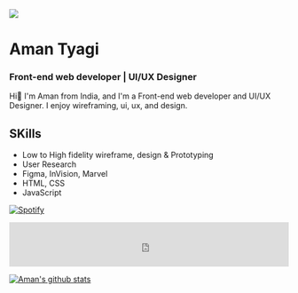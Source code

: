 <img src="https://pbs.twimg.com/profile_banners/815455232192811013/1626892109/600x200">

# Aman Tyagi
### Front-end web developer | UI/UX Designer
Hi👋 I'm Aman from India, and I'm a Front-end web developer and UI/UX Designer. I enjoy wireframing, ui, ux, and design.

## SKills

- Low to High fidelity wireframe, design & Prototyping
- User Research
- Figma, InVision, Marvel
- HTML, CSS
- JavaScript


[![Spotify](https://github-readme-remake.vercel.app/api/spotify)](https://open.spotify.com/playlist/0VZLNEZRlZJG8Ggd04e25U?si=9d2daea1a3494255)

<iframe src="https://open.spotify.com/embed/playlist/0VZLNEZRlZJG8Ggd04e25U" width="100%" height="80" frameBorder="0" allowfullscreen="" allow="autoplay; clipboard-write; encrypted-media; fullscreen; picture-in-picture"></iframe>

<!--
- 🔭 I’m currently working on ...
- 🌱 I’m currently learning ...
- 👯 I’m looking to collaborate on ...
- 🤔 I’m looking for help with ...
- 💬 Ask me about ...
- 📫 How to reach me: ...
- 😄 Pronouns: ...
- ⚡ Fun fact: ...
-->


 
[![Aman's github stats](https://github-readme-stats.vercel.app/api?username=amantyagi994&include_all_commits=true&count_private=true&show_icons=true&line_height=20&title_color=FFFFFF&icon_color=FFFFFF&text_color=FFFFFF&bg_color=0D1117)](https://github.com/anuraghazra/github-readme-stats)

